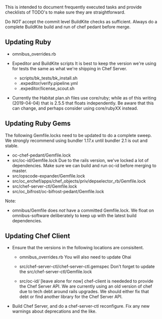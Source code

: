 This is intended to document frequently executed tasks and provide
checklists of TODO's to make sure they are straightforward.

Do *NOT* accept the commit level BuildKite checks as
sufficient. Always do a complete BuildKite build and run of chef
pedant before merge.

## Updating Ruby
- omnibus_overrides.rb

- Expeditor and BuildKite scripts
  It is best to keep the version we're using for tests the same as
  what we're shipping in Chef Server.
    - scripts/bk\_tests/bk\_install.sh
    - .expeditor/verify.pipeline.yml
    - .expeditor/license_scout.sh

- Currently the Habitat plan.sh files use core/ruby; while as of this
  writing (2019-04-04) that is 2.5.5 that floats independently. Be
  aware that this can change, and perhaps consider using core/rubyXX
  instead.

## Updating Ruby Gems

The following Gemfile.locks need to be updated to do a complete
sweep. We strongly recommend using bundler 1.17.x until bundler 2.1 is
out and stable.

- oc-chef-pedant/Gemfile.lock
- src/oc-id/Gemfile.lock
  Due to the rails version, we've locked a lot of dependencies. Make
  sure we can build and run oc-id before merging to master.
- src/opscode-expander/Gemfile.lock
- src/oc\_erchef/apps/chef_objects/priv/depselector\_rb/Gemfile.lock
- src/chef-server-ctl/Gemfile.lock
- src/oc_bifrost/oc-bifrost-pedant/Gemfile.lock

Note:
- omnibus/Gemfile does *not* have a committed Gemfile.lock. We float on
  omnibus-software deliberately to keep up with the latest build
  dependencies.

## Updating Chef Client

- Ensure that the versions in the following locations are consisitent.
    - omnibus_overrides.rb
      You will also need to update Ohai
    - src/chef-server-ctl/chef-server-ctl.gemspec
      Don't forget to update the src/chef-server-ctl/Gemfile.lock

    - src/oc-id/ [leave alone for now]
      chef-client is neededed to provide the Chef Server API.
      We are currently using an old version of chef due to tech debt
      around rails upgrades. We should either fix that debt or find
      another library for the Chef Server API.

- Build Chef Server, and do a chef-server-ctl reconfigure. Fix any new
  warnings about deprecations and the like.
